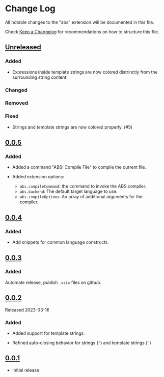 # Change Log

All notable changes to the "abs" extension will be documented in this file.

Check [Keep a Changelog](http://keepachangelog.com/) for recommendations on how to structure this file.

## [Unreleased]

### Added

- Expressions inside template strings are now colored distrinctly from the
  surrounding string content.

### Changed

### Removed

### Fixed

- Strings and template strings are now colored properly.  (#5)

## [0.0.5]

### Added

- Added a command "ABS: Compile File" to compile the current file.

- Added extension options:
  - `abs.compileCommand`: the command to invoke the ABS compiler.
  - `abs.backend`: The default target language to use.
  - `abs.compileOptions`: An array of additional arguments for the compiler.

## [0.0.4]

### Added

- Add snippets for common language constructs.

## [0.0.3]

### Added

Automate release, publish `.vsix` files on github.

## [0.0.2]

Released 2023-03-16

### Added

- Added support for template strings.

- Refined auto-closing behavior for strings (`"`) and template strings (`` ` ``)

## [0.0.1]

- Initial release

[Unreleased]: https://github.com/abstools/abs-vs-code/compare/HEAD...v0.0.5
[0.0.5]: https://github.com/abstools/abs-vs-code/compare/v0.0.5...v0.0.4
[0.0.4]: https://github.com/abstools/abs-vs-code/compare/v0.0.4...v0.0.3
[0.0.3]: https://github.com/abstools/abs-vs-code/compare/v0.0.3...v0.0.2
[0.0.2]: https://github.com/abstools/abs-vs-code/compare/v0.0.2...v0.0.1
[0.0.1]: https://github.com/abstools/abs-vs-code/commit/11b912290b0e26f521b4bc57608d690bff13ce17
